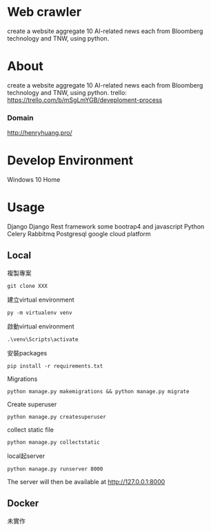# Web crawler
create a website aggregate 10 AI-related news each from Bloomberg technology and TNW, using python.
# About
create a website aggregate 10 AI-related news each from Bloomberg technology and TNW, using python.
trello: https://trello.com/b/mSgLmYGB/deveploment-process
### Domain
http://henryhuang.pro/
# Develop Environment
Windows 10 Home
# Usage
Django
Django Rest framework
some bootrap4 and javascript
Python 
Celery
Rabbitmq
Postgresql
google cloud platform
## Local
複製專案
```
git clone XXX
```
建立virtual environment
```
py -m virtualenv venv
```
啟動virtual environment
```
.\venv\Scripts\activate
```
安裝packages
```
pip install -r requirements.txt
```
Migrations
```
python manage.py makemigrations && python manage.py migrate
```
Create superuser
```
python manage.py createsuperuser
```
collect static file
```
python manage.py collectstatic
```
local起server
```
python manage.py runserver 8000
```
The server will then be available at http://127.0.0.1:8000
## Docker
未實作
